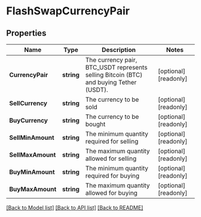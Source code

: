 # FlashSwapCurrencyPair

## Properties

Name | Type | Description | Notes
------------ | ------------- | ------------- | -------------
**CurrencyPair** | **string** | The currency pair, BTC_USDT represents selling Bitcoin (BTC) and buying Tether (USDT). | [optional] [readonly] 
**SellCurrency** | **string** | The currency to be sold | [optional] [readonly] 
**BuyCurrency** | **string** | The currency to be bought | [optional] [readonly] 
**SellMinAmount** | **string** | The minimum quantity required for selling | [optional] [readonly] 
**SellMaxAmount** | **string** | The maximum quantity allowed for selling | [optional] [readonly] 
**BuyMinAmount** | **string** | The minimum quantity required for buying | [optional] [readonly] 
**BuyMaxAmount** | **string** | The maximum quantity allowed for buying | [optional] [readonly] 

[[Back to Model list]](../README.md#documentation-for-models) [[Back to API list]](../README.md#documentation-for-api-endpoints) [[Back to README]](../README.md)


